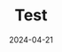 ---
layout: post
title: Test
date: 2024-04-21
description: Testing post
tags: advice, work, motivation
categories: advice
---